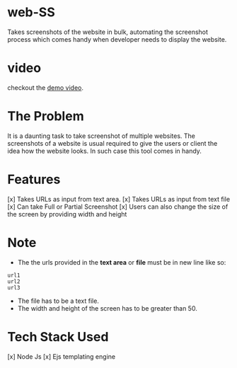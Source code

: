 # web-SS

Takes screenshots of the website in bulk, automating the screenshot process which comes handy when developer needs to display the website.

# video

checkout the [demo video](https://www.youtube.com/watch?v=enYsmY6ApZg).

# The Problem

It is a daunting task to take screenshot of multiple websites. The screenshots of a website is usual required to give the users or client the idea how the website looks. In such case this tool comes in handy.

# Features
[x] Takes URLs as input from text area.
[x] Takes URLs as input from text file
[x] Can take Full or Partial Screenshot
[x] Users can also change the size of the screen by providing width and height

# Note
- The the urls provided in the **text area** or **file** must be in new line like so:
```
url1
url2
url3
```
- The file has to be a text file.
- The width and height of the screen has to be greater than 50.

# Tech Stack Used
[x] Node Js
[x] Ejs templating engine

